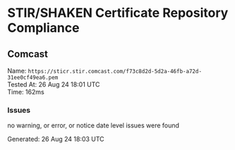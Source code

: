 # STIR/SHAKEN Certificate Repository Compliance

## Comcast

Name: `https://sticr.stir.comcast.com/f73c8d2d-5d2a-46fb-a72d-31ee0cf49ea6.pem`\
Tested At: 26 Aug 24 18:01 UTC\
Time: 162ms

### Issues

no warning, or error, or notice date level issues were found

Generated: 26 Aug 24 18:03 UTC